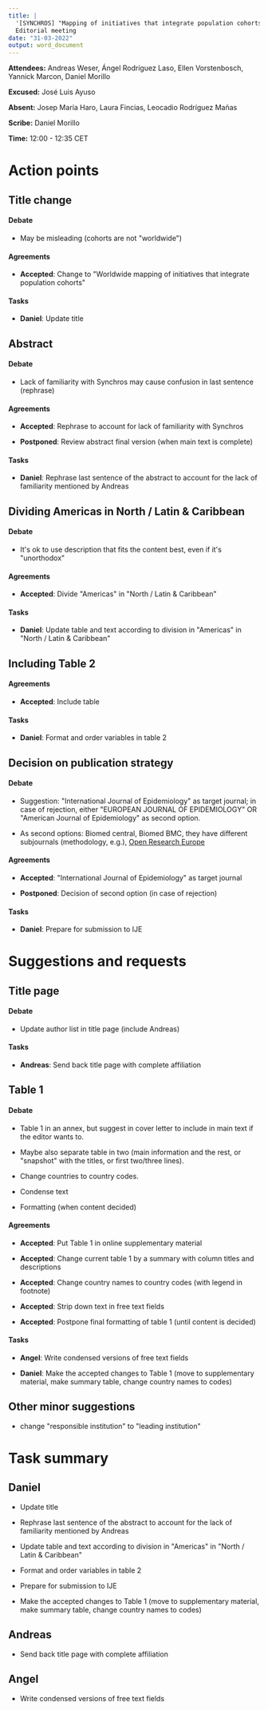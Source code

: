 ```yaml
---
title: |
  '[SYNCHROS] "Mapping of initiatives that integrate population cohorts"'
  Editorial meeting 
date: "31-03-2022"
output: word_document
---
```


**Attendees:** Andreas Weser, Ángel Rodríguez Laso, Ellen Vorstenbosch,
               Yannick Marcon, Daniel Morillo

**Excused:** José Luis Ayuso

**Absent:** Josep María Haro, Laura Fincias, Leocadio Rodríguez Mañas

**Scribe:** Daniel Morillo

**Time:** 12:00 - 12:35 CET


# Action points

## Title change

#### Debate

- May be misleading (cohorts are not "worldwide")

#### Agreements

- **Accepted**: Change to
  "Worldwide mapping of initiatives that integrate population cohorts"

#### Tasks

- **Daniel**: Update title

## Abstract

#### Debate

- Lack of familiarity with Synchros may cause confusion in last sentence
  (rephrase)

#### Agreements

- **Accepted**: Rephrase to account for lack of familiarity with Synchros

- **Postponed**: Review abstract final version (when main text is complete)

#### Tasks

- **Daniel**: Rephrase last sentence of the abstract to account for the lack
  of familiarity mentioned by Andreas

## Dividing Americas in North / Latin & Caribbean

#### Debate

- It's ok to use description that fits the content best, even if it's
  "unorthodox"

#### Agreements

- **Accepted**: Divide "Americas" in "North / Latin & Caribbean"

#### Tasks

- **Daniel**: Update table and text according to division in
  "Americas" in "North / Latin & Caribbean"

## Including Table 2

#### Agreements

- **Accepted**: Include table

#### Tasks

- **Daniel**: Format and order variables in table 2

## Decision on publication strategy

#### Debate

- Suggestion: "International Journal of Epidemiology" as target journal;
  in case of rejection, either "EUROPEAN JOURNAL OF EPIDEMIOLOGY" OR
  "American Journal of Epidemiology" as second option.

- As second options: Biomed central, Biomed BMC, they have different subjournals
  (methodology, e.g.),
  [Open Research Europe](https://open-research-europe.ec.europa.eu/)

#### Agreements

- **Accepted**: "International Journal of Epidemiology" as target journal

- **Postponed**: Decision of second option (in case of rejection)

#### Tasks

- **Daniel**: Prepare for submission to IJE

# Suggestions and requests

## Title page

#### Debate

- Update author list in title page (include Andreas)

#### Tasks

- **Andreas**: Send back title page with complete affiliation

## Table 1

#### Debate

- Table 1 in an annex, but suggest in cover letter to include in main text
  if the editor wants to.
  
- Maybe also separate table in two (main information and the rest,
  or "snapshot" with the titles, or first two/three lines).
  
- Change countries to country codes.

- Condense text

- Formatting (when content decided)

#### Agreements

- **Accepted**: Put Table 1 in online supplementary material

- **Accepted**: Change current table 1 by a summary with column titles
  and descriptions

- **Accepted**: Change country names to country codes (with legend in footnote)

- **Accepted**: Strip down text in free text fields

- **Accepted**: Postpone final formatting of table 1 (until content is decided)

#### Tasks

- **Angel**: Write condensed versions of free text fields

- **Daniel**: Make the accepted changes to Table 1
  (move to supplementary material, make summary table,
  change country names to codes)

## Other minor suggestions

- change "responsible institution" to "leading institution"
  
# Task summary

## Daniel

- Update title

- Rephrase last sentence of the abstract to account for the lack
  of familiarity mentioned by Andreas

- Update table and text according to division in
  "Americas" in "North / Latin & Caribbean"

- Format and order variables in table 2

- Prepare for submission to IJE

- Make the accepted changes to Table 1
  (move to supplementary material, make summary table,
  change country names to codes)

## Andreas

- Send back title page with complete affiliation

## Angel

- Write condensed versions of free text fields
